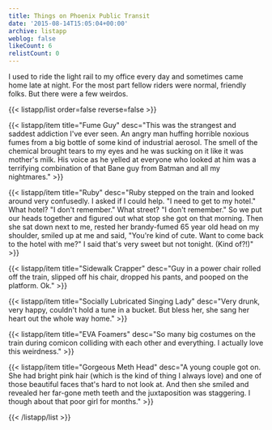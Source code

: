 ```yaml
---
title: Things on Phoenix Public Transit
date: '2015-08-14T15:05:04+00:00'
archive: listapp
weblog: false
likeCount: 6
relistCount: 0
---
```


I used to ride the light rail to my office every day and sometimes came home late at night. For the most part fellow riders were normal, friendly folks. But there were a few weirdos.

<!--more-->

{{< listapp/list order=false reverse=false >}}

   {{< listapp/item title="Fume Guy"
      desc="This was the strangest and saddest addiction I've ever seen. An angry man huffing horrible noxious fumes from a big bottle of some kind of industrial aerosol. The smell of the chemical brought tears to my eyes and he was sucking on it like it was mother's milk. His voice as he yelled at everyone who looked at him was a terrifying combination of that Bane guy from Batman and all my nightmares." >}}

   {{< listapp/item title="Ruby"
      desc="Ruby stepped on the train and looked around very confusedly. I asked if I could help. \"I need to get to my hotel.\" What hotel? \"I don't remember.\" What street? \"I don't remember.\"  So we put our heads together and figured out what stop she got on that morning. Then she sat down next to me, rested her brandy-fumed 65 year old head on my shoulder, smiled up at me and said, \"You're kind of cute. Want to come back to the hotel with me?\" I said that's very sweet but not tonight. (Kind of?!)" >}}

   {{< listapp/item title="Sidewalk Crapper"
      desc="Guy in a power chair rolled off the train, slipped off his chair, dropped his pants, and pooped on the platform. Ok." >}}

   {{< listapp/item title="Socially Lubricated Singing Lady"
      desc="Very drunk, very happy, couldn't hold a tune in a bucket. But bless her, she sang her heart out the whole way home." >}}

   {{< listapp/item title="EVA Foamers"
      desc="So many big costumes on the train during comicon colliding with each other and everything. I actually love this weirdness." >}}

   {{< listapp/item title="Gorgeous Meth Head"
      desc="A young couple got on. She had bright pink hair (which is the kind of thing I always love) and one of those beautiful faces that's hard to not look at. And then she smiled and revealed her far-gone meth teeth and the juxtaposition was staggering. I though about that poor girl for months." >}}

{{< /listapp/list >}}
